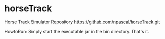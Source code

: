 # horseTrack
Horse Track Simulator
Repository https://github.com/npascal/horseTrack.git

HowtoRun:
Simply start the executable jar in the bin directory. That's it.


